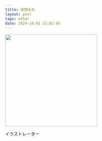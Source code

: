 ```yaml
---
title: 安西水丸
layout: post
tags: other
date: 2024-10-01 21:02:45
---
```

<img width="300" src="https://www.japaholic.com/storage/article/images/2016/05/Ifh169812.jpg" />
<p>
イラストレーター
</p>
